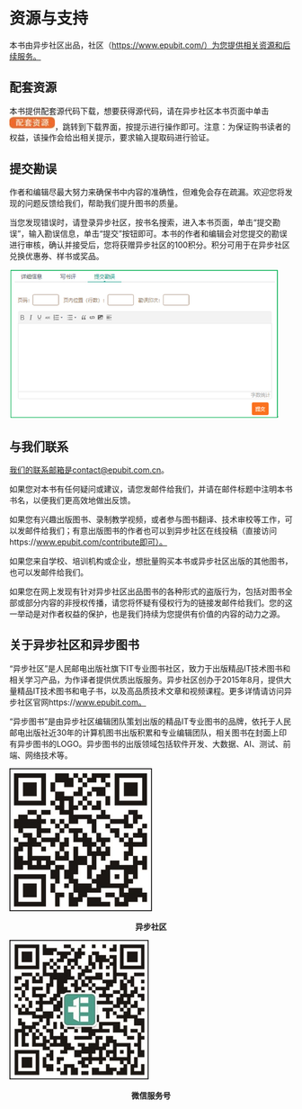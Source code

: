 # 资源与支持

本书由异步社区出品，社区（https://www.epubit.com/）为您提供相关资源和后续服务。

## 配套资源

本书提供配套源代码下载，想要获得源代码，请在异步社区本书页面中单击<img class="my_markdown" src="./images/1.jpg" style="width: 16%" width="16%"/>，跳转到下载界面，按提示进行操作即可。注意：为保证购书读者的权益，该操作会给出相关提示，要求输入提取码进行验证。

## 提交勘误

作者和编辑尽最大努力来确保书中内容的准确性，但难免会存在疏漏。欢迎您将发现的问题反馈给我们，帮助我们提升图书的质量。

当您发现错误时，请登录异步社区，按书名搜索，进入本书页面，单击“提交勘误”，输入勘误信息，单击“提交”按钮即可。本书的作者和编辑会对您提交的勘误进行审核，确认并接受后，您将获赠异步社区的100积分。积分可用于在异步社区兑换优惠券、样书或奖品。

![2.png](./images/2.png)
## 与我们联系

我们的联系邮箱是contact@epubit.com.cn。

如果您对本书有任何疑问或建议，请您发邮件给我们，并请在邮件标题中注明本书书名，以便我们更高效地做出反馈。

如果您有兴趣出版图书、录制教学视频，或者参与图书翻译、技术审校等工作，可以发邮件给我们；有意出版图书的作者也可以到异步社区在线投稿（直接访问https://www.epubit.com/contribute即可）。

如果您来自学校、培训机构或企业，想批量购买本书或异步社区出版的其他图书，也可以发邮件给我们。

如果您在网上发现有针对异步社区出品图书的各种形式的盗版行为，包括对图书全部或部分内容的非授权传播，请您将怀疑有侵权行为的链接发邮件给我们。您的这一举动是对作者权益的保护，也是我们持续为您提供有价值的内容的动力之源。

## 关于异步社区和异步图书

“异步社区”是人民邮电出版社旗下IT专业图书社区，致力于出版精品IT技术图书和相关学习产品，为作译者提供优质出版服务。异步社区创办于2015年8月，提供大量精品IT技术图书和电子书，以及高品质技术文章和视频课程。更多详情请访问异步社区官网https://www.epubit.com。

“异步图书”是由异步社区编辑团队策划出版的精品IT专业图书的品牌，依托于人民邮电出版社近30年的计算机图书出版积累和专业编辑团队，相关图书在封面上印有异步图书的LOGO。异步图书的出版领域包括软件开发、大数据、AI、测试、前端、网络技术等。

![3.jpg](./images/3.jpg)
<center class="my_markdown"><b class="my_markdown">异步社区</b></center>

![4.jpg](./images/4.jpg)
<center class="my_markdown"><b class="my_markdown">微信服务号</b></center>



